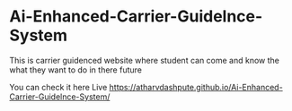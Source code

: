 # Ai-Enhanced-Carrier-Guidelnce-System
This is carrier guidenced website where student can come and know the what they want to do in there future

You can check it here Live 
https://atharvdashpute.github.io/Ai-Enhanced-Carrier-Guidelnce-System/
